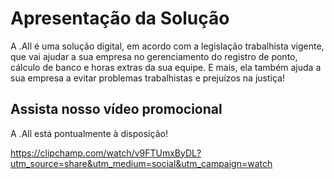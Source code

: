 # Apresentação da Solução

A .All é uma solução digital, em acordo com a legislação trabalhista vigente, que vai ajudar a sua empresa no gerenciamento do registro de ponto, cálculo de banco e horas extras da sua equipe.
E mais, ela também ajuda a sua empresa a evitar problemas trabalhistas e prejuízos na justiça!


## Assista nosso vídeo promocional
A .All está pontualmente à disposição!

https://clipchamp.com/watch/v9FTUmxByDL?utm_source=share&utm_medium=social&utm_campaign=watch